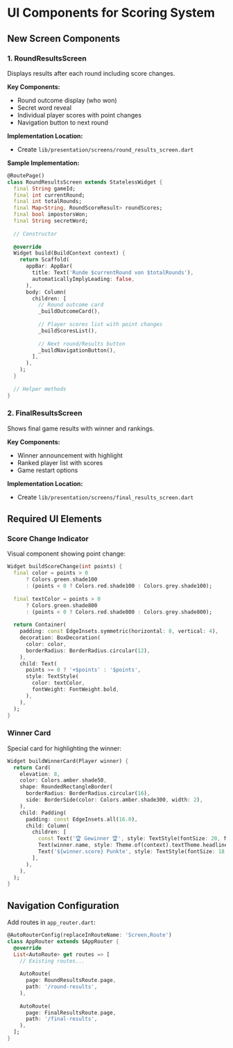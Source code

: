 # UI Components for Scoring System

## New Screen Components

### 1. RoundResultsScreen

Displays results after each round including score changes.

**Key Components:**
- Round outcome display (who won)
- Secret word reveal
- Individual player scores with point changes
- Navigation button to next round

**Implementation Location:**
- Create `lib/presentation/screens/round_results_screen.dart`

**Sample Implementation:**

```dart
@RoutePage()
class RoundResultsScreen extends StatelessWidget {
  final String gameId;
  final int currentRound;
  final int totalRounds;
  final Map<String, RoundScoreResult> roundScores;
  final bool impostorsWon;
  final String secretWord;
  
  // Constructor
  
  @override
  Widget build(BuildContext context) {
    return Scaffold(
      appBar: AppBar(
        title: Text('Runde $currentRound von $totalRounds'),
        automaticallyImplyLeading: false,
      ),
      body: Column(
        children: [
          // Round outcome card
          _buildOutcomeCard(),
          
          // Player scores list with point changes
          _buildScoresList(),
          
          // Next round/Results button
          _buildNavigationButton(),
        ],
      ),
    );
  }
  
  // Helper methods
}
```

### 2. FinalResultsScreen

Shows final game results with winner and rankings.

**Key Components:**
- Winner announcement with highlight
- Ranked player list with scores
- Game restart options

**Implementation Location:**
- Create `lib/presentation/screens/final_results_screen.dart`

## Required UI Elements

### Score Change Indicator

Visual component showing point change:

```dart
Widget buildScoreChange(int points) {
  final color = points > 0 
      ? Colors.green.shade100 
      : (points < 0 ? Colors.red.shade100 : Colors.grey.shade100);
  
  final textColor = points > 0 
      ? Colors.green.shade800 
      : (points < 0 ? Colors.red.shade800 : Colors.grey.shade800);
  
  return Container(
    padding: const EdgeInsets.symmetric(horizontal: 8, vertical: 4),
    decoration: BoxDecoration(
      color: color,
      borderRadius: BorderRadius.circular(12),
    ),
    child: Text(
      points >= 0 ? '+$points' : '$points',
      style: TextStyle(
        color: textColor,
        fontWeight: FontWeight.bold,
      ),
    ),
  );
}
```

### Winner Card

Special card for highlighting the winner:

```dart
Widget buildWinnerCard(Player winner) {
  return Card(
    elevation: 8,
    color: Colors.amber.shade50,
    shape: RoundedRectangleBorder(
      borderRadius: BorderRadius.circular(16),
      side: BorderSide(color: Colors.amber.shade300, width: 2),
    ),
    child: Padding(
      padding: const EdgeInsets.all(16.0),
      child: Column(
        children: [
          const Text('🏆 Gewinner 🏆', style: TextStyle(fontSize: 20, fontWeight: FontWeight.bold)),
          Text(winner.name, style: Theme.of(context).textTheme.headlineMedium),
          Text('${winner.score} Punkte', style: TextStyle(fontSize: 18, fontWeight: FontWeight.bold)),
        ],
      ),
    ),
  );
}
```

## Navigation Configuration

Add routes in `app_router.dart`:

```dart
@AutoRouterConfig(replaceInRouteName: 'Screen,Route')
class AppRouter extends $AppRouter {
  @override
  List<AutoRoute> get routes => [
    // Existing routes...
    
    AutoRoute(
      page: RoundResultsRoute.page,
      path: '/round-results',
    ),
    
    AutoRoute(
      page: FinalResultsRoute.page,
      path: '/final-results',
    ),
  ];
}
```
